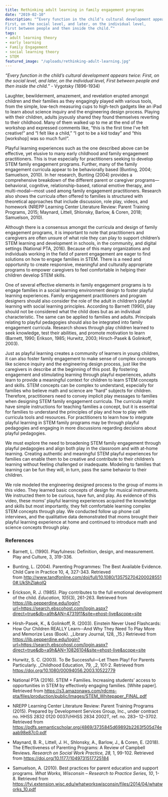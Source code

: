 ```yaml
---
title: Rethinking adult learning in family engagement programs
date: "2019-02-10"
description: "“Every function in the child’s cultural development appears twice:
First, on the social level, and later, on the individual level,
First between people and then inside the child.”"
tags:
- adult learning theory
- early learning
- Family Engagement
- social learning theory
- STEM
featured_image: "/uploads/rethinking-adult-learning.jpg"
---
```

_“Every function in the child’s cultural development appears twice: First, on the social level, and later, on the individual level, First between people and then inside the child.”_ - Vygotsky (1896-1934)

Laughter, bewilderment, amazement, and revelation erupted amongst children and their families as they engagingly played with various tools, from the simple, low-tech measuring cups to high-tech gadgets like an iPad to learn about science inquiry and the engineering design process. Playing with their children, adults joyously shared they found themselves reverting to their childhood. Many of them walked up to me at the end of the workshop and expressed comments like, “this is the first time I’ve felt creative!” and “I felt like a child,” “I got to be a kid today” and “this [workshop] was so much fun!”.

Playful learning experiences such as the one described above can be effective, yet elusive to many early childhood and family engagement practitioners. This is true especially for practitioners seeking to develop STEM family engagement programs. Further, many of the family engagement curricula appear to be behaviorally based (Bunting, 2004; Samuelson, 2010). In her research, Bunting (2004) provides a comprehensive breakdown of the different parent or caregiver programs—behavioral, cognitive, relationship-based, rational emotive therapy, and multi-modal—most used among family engagement practitioners. Research also shows the curricula often offered to families is structured with theoretical approaches that include discussion, role play, videos, and homework (NREPP Learning Center Literature Review: Parent Training Programs, 2015; Maynard, Littell, Shlonsky, Barlow, & Coren, 2018; Samuelson, 2010).

Although there is a consensus amongst the curricula and design of family engagement programs, it is important to note that practitioners and caregivers are often unsure of what role they can play to support children’s STEM learning and development in schools, in the community, and digital settings (National PTA, 2016). Because of this many organizations and individuals working in the field of parent engagement are eager to find solutions on how to engage families in STEM. There is a need and opportunity to create responsive, meaningful and culturally appropriate programs to empower caregivers to feel comfortable in helping their children develop STEM skills.

One of several effective elements in family engagement programs is to engage families in a social learning environment design to foster playful learning experiences. Family engagement practitioners and program designers should also consider the role of the adult in children’s playful learning with social learning principles. According to Barnett (1990), play should not be considered what the child does but as an individual characteristic. The same can be applied to families and adults. Principals relating to playful pedagogies should also be integrated into family engagement curricula. Research shows through play children learned to seek knowledge, test their abilities, and promote motivation to learn (Barnett, 1990; Erikson, 1985; Hurwitz, 2003; Hirsch-Pasek & Golinkoff, 2003).

Just as playful learning creates a community of learners in young children, it can also foster family engagement to make sense of complex concepts like science inquiry and the engineering design process, just like the caregivers in describe at the beginning of this post. By fostering engagement and stimulating learning through playful experiences, adults learn to provide a meaningful context for children to learn STEM concepts and skills. STEM concepts can be complex to understand, especially for families who believe math and science are “hard” subjects for children. Therefore, practitioners need to convey implicit play messages to families when designing STEM family engagement curricula. The curricula might have simple instructions for teaching families a concept, but it is essential for families to understand the principles of play and how to play with curricula tools and resources. For practitioners to learn how to integrate playful learning in STEM family programs may be through playful pedagogies and engaging in more discussions regarding decisions about playful pedagogies.

We must explore the need to broadening STEM family engagement through playful pedagogies and align both play in the classroom and with at-home learning. Creating authentic and meaningful STEM playful experiences for families can enable them to be creative and contribute to their children’s learning without feeling challenged or inadequate. Modeling to families that learning can be fun they will, in turn, pass the same behavior to their children.

We role modeled the engineering designed process to the group of moms in this video. They learned basic concepts of design for musical instruments. We instructed them to be curious, have fun, and play. As evidence of this video, these moms’ playful learning experiences acquired the knowledge and skills but most importantly, they felt comfortable learning complex STEM concepts through play. We conducted follow up phone call interviews, and the qualitative data demonstrated that moms brought their playful learning experience at home and continued to introduce math and science concepts through play.

### References

* Barnett, L. (1990). Playfulness: Definition, design, and measurement. Play and Culture, 3, 319-336\.

* Bunting, L. (2004). Parenting Programmes: The Best Available Evidence. Child Care in Practice 10, 4, 327-343\. Retrieved from <a href="http://www.tandfonline.com/doi/full/10.1080/1357527042000285510#.UkShZIakolQ">http://www.tandfonline.com/doi/full/10.1080/1357527042000285510#.UkShZIakolQ</a>

* Erickson, R. J. (1985). Play contributes to the full emotional development of the child. _Education, 105_(3), 261-263\. Retrieved from <a href="https://lib.pepperdine.edu/login?url=https://search.ebscohost.com/login.aspx?direct=true&db=a9h&AN=4731911&site=ehost-live&scope=site">https://lib.pepperdine.edu/login?url=https://search.ebscohost.com/login.aspx?direct=true&db=a9h&AN=4731911&site=ehost-live&scope=site</a>

* Hirsh-Pasek, K., & Golinkoff, R. (2003). Einstein Never Used Flashcards: How Our Children REALLY Learn--And Why They Need To Play More and Memorize Less (Book). _Library Journal, 128, _15.) Retrieved from <a href="https://lib.pepperdine.edu/login?url=https://search.ebscohost.com/login.aspx?direct=true&db=a9h&AN=10826104&site=ehost-live&scope=site">https://lib.pepperdine.edu/login?url=https://search.ebscohost.com/login.aspx?direct=true&db=a9h&AN=10826104&site=ehost-live&scope=site</a>

* Hurwitz, S. C. (2003). To Be Successful—Let Them Play! For Parents Particularly. _Childhood Education, 79, _2, 101-2\. Retrieved from <a href="https://doi.org/10.1080/00094056.2003.10522779">https://doi.org/10.1080/00094056.2003.10522779</a>

* National PTA (2016). STEM + Families. Increasing students’ access to opportunities in STEM by effectively engaging families. [White paper]. Retrieved from <a href="https://s3.amazonaws.com/rdcms-pta/files/production/public/Images/STEM_Whitepaper_FINAL.pdf">https://s3.amazonaws.com/rdcms-pta/files/production/public/Images/STEM_Whitepaper_FINAL.pdf</a>

* NREPP Learning Center Literature Review: Parent Training Programs (2015). Prepared by Development Services Group, Inc., under contract no. HHSS 2832 0120 0037i/HHSS 2834 2002T, ref. no. 283– 12–3702\. Retrieved from <a href="https://pdfs.semanticscholar.org/4869/3735845d69892b2263f505d74eaab98e87c0.pdf">https://pdfs.semanticscholar.org/4869/3735845d69892b2263f505d74eaab98e87c0.pdf</a>

* Maynard, B. R., Littell, J. H., Shlonsky, A., Barlow, J., & Coren, E. (2018). The Effectiveness of Parenting Programs: A Review of Campbell Reviews. _Research on Social Work Practice, 28,_ 1, 99-102\. Retrieved from <a href="https://doi.org/10.1177/1049731517725184
">https://doi.org/10.1177/1049731517725184</a>

* Samuelson, A. (2010). Best practices for parent education and support programs. _What Works, Wisconsin – Research to Practice Series, 10_, 1-8\. Retrieved from <a href="https://fyi.extension.wisc.edu/whatworkswisconsin/files/2014/04/whatworks_10.pdf">https://fyi.extension.wisc.edu/whatworkswisconsin/files/2014/04/whatworks_10.pdf</a>